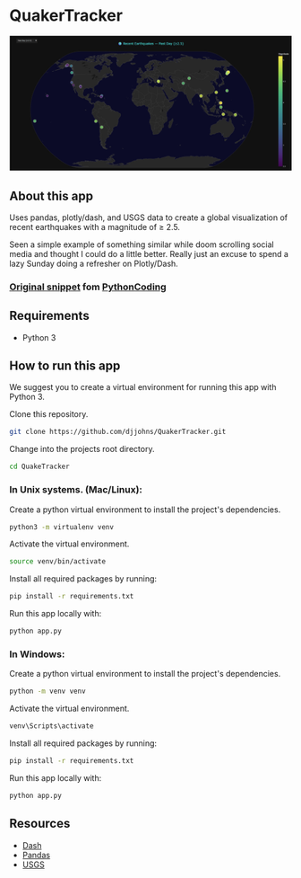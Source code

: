 # QuakerTracker

![screenshot](img/screencapture.png)

## About this app
Uses pandas, plotly/dash, and USGS data to create a global visualization of 
recent earthquakes with a magnitude of ≥ 2.5.


Seen a simple example of something similar while doom scrolling social media
and thought I could do a little better. Really just an excuse to spend a lazy Sunday 
doing a refresher on Plotly/Dash.

### [Original snippet](./original_snippet.py) fom [PythonCoding](https://www.youtube.com/PythonCoding)


## Requirements

* Python 3

## How to run this app

We suggest you to create a virtual environment for running this app with 
Python 3.

Clone this repository.

```bash
git clone https://github.com/djjohns/QuakerTracker.git
```

Change into the projects root directory.

```bash
cd QuakeTracker
```

### In Unix systems. (Mac/Linux):

Create a python virtual environment to install the project's dependencies.

```bash
python3 -m virtualenv venv
```

Activate the virtual environment.

```bash
source venv/bin/activate

```

Install all required packages by running:
```bash
pip install -r requirements.txt
```

Run this app locally with:
```bash
python app.py
```

### In Windows: 

Create a python virtual environment to install the project's dependencies.

```bash
python -m venv venv
```

Activate the virtual environment.


```bash
venv\Scripts\activate
```

Install all required packages by running:
```bash
pip install -r requirements.txt
```

Run this app locally with:
```bash
python app.py
```

## Resources

* [Dash](https://dash.plot.ly/)
* [Pandas](https://pandas.pydata.org/docs/)
* [USGS](https://www.usgs.gov/)